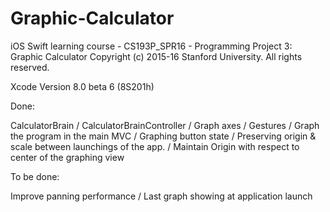 # Graphic-Calculator
iOS Swift learning course - CS193P_SPR16 - Programming Project 3: Graphic Calculator
Copyright (c) 2015-16 Stanford University. All rights reserved.

Xcode Version 8.0 beta 6 (8S201h)

Done:

CalculatorBrain / CalculatorBrainController / Graph axes / Gestures /  Graph the program in the main MVC / Graphing button state / Preserving origin & scale between launchings of the app. / Maintain Origin with respect to center of the graphing view

To be done:

Improve panning performance / Last graph showing at application launch
